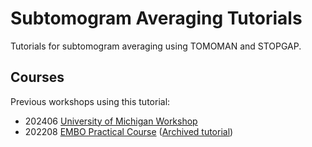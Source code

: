 # Subtomogram Averaging Tutorials

Tutorials for subtomogram averaging using TOMOMAN and STOPGAP.

## Courses

Previous workshops using this tutorial:

* 202406 [University of Michigan Workshop](https://www.lsi.umich.edu/events/2024-06/2024-cryo-electron-tomography-data-processing-workshop)
* 202208 [EMBO Practical Course](https://www.embl.org/about/info/course-and-conference-office/events/cry22-01/) ([Archived tutorial](https://github.com/sagarbiophysics/Subtomo-tutorials/tree/main))
